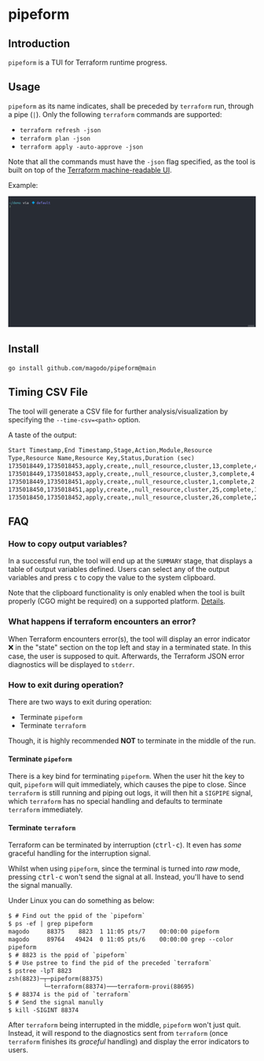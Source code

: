 # pipeform

## Introduction

`pipeform` is a TUI for Terraform runtime progress.

## Usage

`pipeform` as its name indicates, shall be preceded by `terraform` run, through a pipe (`|`). Only the following `terraform` commands are supported:

- `terraform refresh -json`
- `terraform plan -json`
- `terraform apply -auto-approve -json`

Note that all the commands must have the `-json` flag specified, as the tool is built on top of the [Terraform machine-readable UI](https://developer.hashicorp.com/terraform/internals/machine-readable-ui).

Example:

![demo](./img/demo.gif)

## Install

```shell
go install github.com/magodo/pipeform@main
```

## Timing CSV File

The tool will generate a CSV file for further analysis/visualization by specifying the `--time-csv=<path>` option.

A taste of the output:

```csv
Start Timestamp,End Timestamp,Stage,Action,Module,Resource Type,Resource Name,Resource Key,Status,Duration (sec)
1735018449,1735018453,apply,create,,null_resource,cluster,13,complete,4
1735018449,1735018453,apply,create,,null_resource,cluster,3,complete,4
1735018449,1735018451,apply,create,,null_resource,cluster,1,complete,2
1735018450,1735018451,apply,create,,null_resource,cluster,25,complete,1
1735018450,1735018452,apply,create,,null_resource,cluster,26,complete,2
```

## FAQ

### How to copy output variables?

In a successful run, the tool will end up at the `SUMMARY` stage, that displays a table of output variables defined. Users can select any of the output variables and press <kbd>c</kbd> to copy the value to the system clipboard.

Note that the clipboard functionality is only enabled when the tool is built properly (CGO might be required) on a supported platform. [Details](https://github.com/golang-design/clipboard?tab=readme-ov-file#platform-specific-details).

### What happens if terraform encounters an error?

When Terraform encounters error(s), the tool will display an error indicator ❌ in the "state" section on the top left and stay in a terminated state. In this case, the user is supposed to quit. Afterwards, the Terraform JSON error diagnostics will be displayed to `stderr`.

### How to exit during operation?

There are two ways to exit during operation:
- Terminate `pipeform`
- Terminate `terraform`

Though, it is highly recommended **NOT** to terminate in the middle of the run.

#### Terminate `pipeform`

There is a key bind for terminating `pipeform`. When the user hit the key to quit, `pipeform` will quit immediately, which causes the pipe to close. Since `terraform` is still running and piping out logs, it will then hit a `SIGPIPE` signal, which `terraform` has no special handling and defaults to terminate `terraform` immediately.

#### Terminate `terraform`

Terraform can be terminated by interruption (<kbd>ctrl-c</kbd>). It even has *some* graceful handling for the interruption signal.

Whilst when using `pipeform`, since the terminal is turned into *raw* mode, pressing <kbd>ctrl-c</kbd> won't send the signal at all. Instead, you'll have to send the signal manually.

Under Linux you can do something as below:

```
$ # Find out the ppid of the `pipeform`
$ ps -ef | grep pipeform
magodo     88375    8823  1 11:05 pts/7    00:00:00 pipeform
magodo     89764   49424  0 11:05 pts/6    00:00:00 grep --color pipeform
$ # 8823 is the ppid of `pipeform`
$ # Use pstree to find the pid of the preceded `terraform`
$ pstree -lpT 8823
zsh(8823)─┬─pipeform(88375)
          └─terraform(88374)───terraform-provi(88695)
$ # 88374 is the pid of `terraform`
$ # Send the signal manully
$ kill -SIGINT 88374
```

After `terraform` being interrupted in the middle, `pipeform` won't just quit. Instead, it will respond to the diagnostics sent from `terraform` (once `terraform` finishes its *graceful* handling) and display the error indicators to users.
